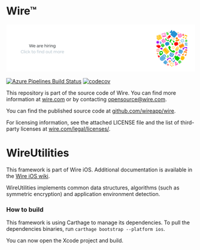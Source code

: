# Wire™

[![Wire logo](https://github.com/wireapp/wire/blob/master/assets/header-small.png?raw=true)](https://wire.com/jobs/)

[![Azure Pipelines Build Status](https://dev.azure.com/wireswiss/Wire%20iOS/_apis/build/status/Frameworks/wire-ios-utilities?branchName=develop)](https://dev.azure.com/wireswiss/Wire%20iOS/_build/latest?definitionId=21&branchName=develop) [![codecov](https://codecov.io/gh/wireapp/wire-ios-utilities/branch/develop/graph/badge.svg)](https://codecov.io/gh/wireapp/wire-ios-utilities)

This repository is part of the source code of Wire. You can find more information at [wire.com](https://wire.com) or by contacting opensource@wire.com.

You can find the published source code at [github.com/wireapp/wire](https://github.com/wireapp/wire).

For licensing information, see the attached LICENSE file and the list of third-party licenses at [wire.com/legal/licenses/](https://wire.com/legal/licenses/).

# WireUtilities

This framework is part of Wire iOS. Additional documentation is available in the [Wire iOS wiki](https://github.com/wireapp/wire-ios/wiki).

WireUtilities implements common data structures, algorithms (such as symmetric encryption) and application environment detection.

### How to build

This framework is using Carthage to manage its dependencies. To pull the dependencies binaries, run `carthage bootstrap --platform ios`.

You can now open the Xcode project and build.
